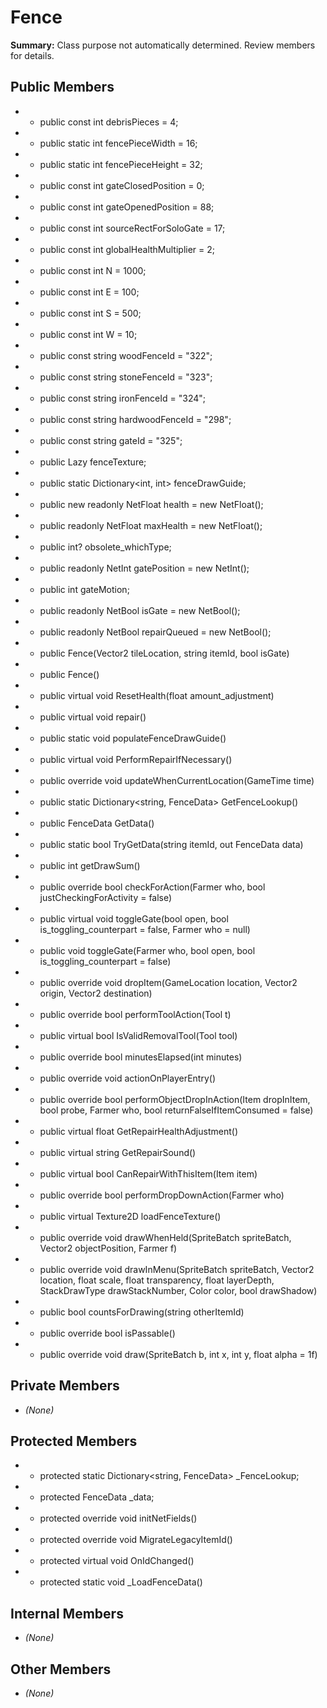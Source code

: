 # Fence

**Summary:** Class purpose not automatically determined. Review members for details.

## Public Members
- - public const int debrisPieces = 4;
- - public static int fencePieceWidth = 16;
- - public static int fencePieceHeight = 32;
- - public const int gateClosedPosition = 0;
- - public const int gateOpenedPosition = 88;
- - public const int sourceRectForSoloGate = 17;
- - public const int globalHealthMultiplier = 2;
- - public const int N = 1000;
- - public const int E = 100;
- - public const int S = 500;
- - public const int W = 10;
- - public const string woodFenceId = "322";
- - public const string stoneFenceId = "323";
- - public const string ironFenceId = "324";
- - public const string hardwoodFenceId = "298";
- - public const string gateId = "325";
- - public Lazy<Texture2D> fenceTexture;
- - public static Dictionary<int, int> fenceDrawGuide;
- - public new readonly NetFloat health = new NetFloat();
- - public readonly NetFloat maxHealth = new NetFloat();
- - public int? obsolete_whichType;
- - public readonly NetInt gatePosition = new NetInt();
- - public int gateMotion;
- - public readonly NetBool isGate = new NetBool();
- - public readonly NetBool repairQueued = new NetBool();
- - public Fence(Vector2 tileLocation, string itemId, bool isGate)
- - public Fence()
- - public virtual void ResetHealth(float amount_adjustment)
- - public virtual void repair()
- - public static void populateFenceDrawGuide()
- - public virtual void PerformRepairIfNecessary()
- - public override void updateWhenCurrentLocation(GameTime time)
- - public static Dictionary<string, FenceData> GetFenceLookup()
- - public FenceData GetData()
- - public static bool TryGetData(string itemId, out FenceData data)
- - public int getDrawSum()
- - public override bool checkForAction(Farmer who, bool justCheckingForActivity = false)
- - public virtual void toggleGate(bool open, bool is_toggling_counterpart = false, Farmer who = null)
- - public void toggleGate(Farmer who, bool open, bool is_toggling_counterpart = false)
- - public override void dropItem(GameLocation location, Vector2 origin, Vector2 destination)
- - public override bool performToolAction(Tool t)
- - public virtual bool IsValidRemovalTool(Tool tool)
- - public override bool minutesElapsed(int minutes)
- - public override void actionOnPlayerEntry()
- - public override bool performObjectDropInAction(Item dropInItem, bool probe, Farmer who, bool returnFalseIfItemConsumed = false)
- - public virtual float GetRepairHealthAdjustment()
- - public virtual string GetRepairSound()
- - public virtual bool CanRepairWithThisItem(Item item)
- - public override bool performDropDownAction(Farmer who)
- - public virtual Texture2D loadFenceTexture()
- - public override void drawWhenHeld(SpriteBatch spriteBatch, Vector2 objectPosition, Farmer f)
- - public override void drawInMenu(SpriteBatch spriteBatch, Vector2 location, float scale, float transparency, float layerDepth, StackDrawType drawStackNumber, Color color, bool drawShadow)
- - public bool countsForDrawing(string otherItemId)
- - public override bool isPassable()
- - public override void draw(SpriteBatch b, int x, int y, float alpha = 1f)

## Private Members
- *(None)*

## Protected Members
- - protected static Dictionary<string, FenceData> _FenceLookup;
- - protected FenceData _data;
- - protected override void initNetFields()
- - protected override void MigrateLegacyItemId()
- - protected virtual void OnIdChanged()
- - protected static void _LoadFenceData()

## Internal Members
- *(None)*

## Other Members
- *(None)*
